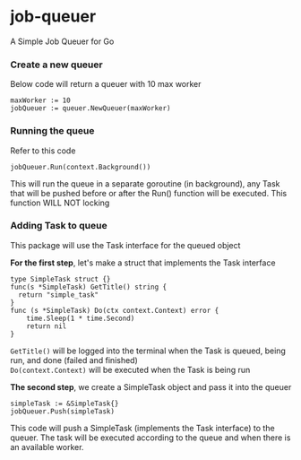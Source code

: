 # job-queuer
A Simple Job Queuer for Go

### Create a new queuer
Below code will return a queuer with 10 max worker
```
maxWorker := 10
jobQueuer := queuer.NewQueuer(maxWorker)
```

### Running the queue
Refer to this code
```
jobQueuer.Run(context.Background())
```
This will run the queue in a separate goroutine (in background), any Task that will be pushed before or after the Run() function will be executed.
This function WILL NOT locking

### Adding Task to queue
This package will use the Task interface for the queued object

<b>For the first step</b>, let's make a struct that implements the Task interface
```
type SimpleTask struct {}
func(s *SimpleTask) GetTitle() string {
  return "simple_task"
}
func (s *SimpleTask) Do(ctx context.Context) error {
	time.Sleep(1 * time.Second)
	return nil
}
```
`GetTitle()` will be logged into the terminal when the Task is queued, being run, and done (failed and finished)<br>
`Do(context.Context)` will be executed when the Task is being run<br>

<b>The second step</b>, we create a SimpleTask object and pass it into the queuer
```
simpleTask := &SimpleTask{}
jobQueuer.Push(simpleTask)
```
This code will push a SimpleTask (implements the Task interface) to the queuer. The task will be executed according to the queue and when there is an available worker.
